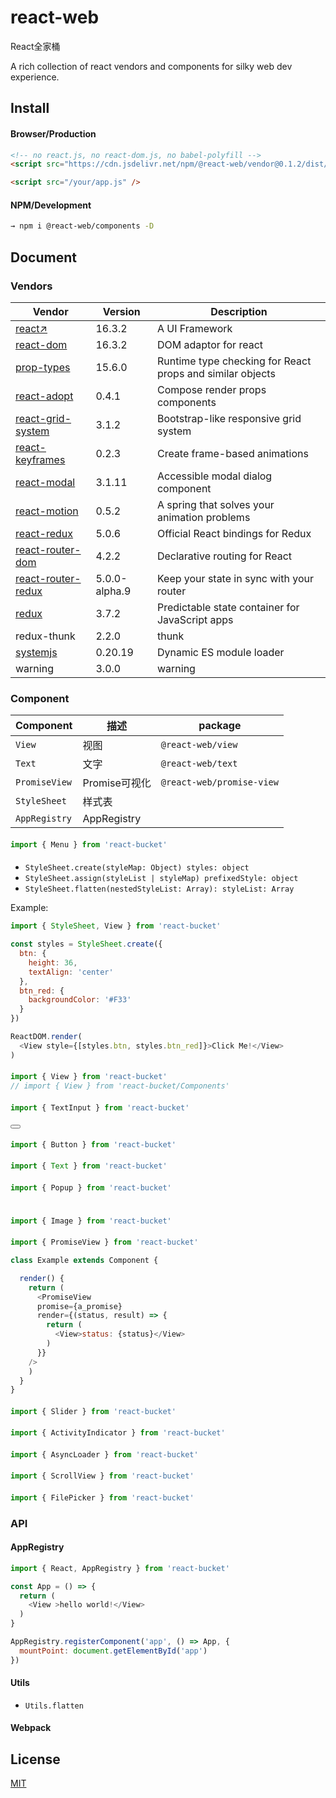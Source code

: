 # react-web
React全家桶

A rich collection of react vendors and components for silky web dev experience. 


## Install

#### Browser/Production

```html
<!-- no react.js, no react-dom.js, no babel-polyfill -->
<script src="https://cdn.jsdelivr.net/npm/@react-web/vendor@0.1.2/dist/vendor.production.js" />

<script src="/your/app.js" />
```

#### NPM/Development

```bash
→ npm i @react-web/components -D
```

## Document

### Vendors

Vendor | Version  |  Description
------------------|-------------|------------
 [react↗](https://github.com/facebook/react)             |  16.3.2 | A UI Framework
 [react-dom](https://github.com/facebook/react) | 16.3.2 | DOM adaptor for react
 [prop-types](https://github.com/facebook/prop-types) |  15.6.0   | Runtime type checking for React props and similar objects
 [react-adopt](https://github.com/pedronauck/react-adopt) |  0.4.1    | Compose render props components
 [react-grid-system](https://github.com/JSxMachina/react-grid-system) |3.1.2     |  Bootstrap-like responsive grid system
  [react-keyframes](https://github.com/zeit/react-keyframes) | 0.2.3     |Create frame-based animations
 [react-modal](https://github.com/reactjs/react-modal) | 3.1.11     |   Accessible modal dialog component
 [react-motion](https://github.com/chenglou/react-motion) | 0.5.2     | A spring that solves your animation problems 
 [react-redux](https://github.com/reactjs/react-redux) |5.0.6      |  Official React bindings for Redux
 [react-router-dom](https://github.com/ReactTraining/react-router) |4.2.2     | Declarative routing for React
[react-router-redux](https://github.com/ReactTraining/react-router) | 5.0.0-alpha.9 |Keep your state in sync with your router 
  [redux](https://github.com/reactjs/redux) |3.7.2    |  Predictable state container for JavaScript apps
redux-thunk       | 2.2.0    | thunk
 [systemjs](https://github.com/systemjs/systemjs) | 0.20.19    |  Dynamic ES module loader
warning           | 3.0.0      |  warning



### Component


Component | 描述 |package
---------|----------|---------
 `View` | 视图 |  `@react-web/view`
 `Text` | 文字 |  `@react-web/text`
 `PromiseView` | Promise可视化 | `@react-web/promise-view`
 `StyleSheet` | 样式表 | 
 `AppRegistry` | AppRegistry | 


#### <Menu>

```js
import { Menu } from 'react-bucket'
```

#### <StyleSheet>

* `StyleSheet.create(styleMap: Object) styles: object`
* `StyleSheet.assign(styleList | styleMap) prefixedStyle: object`
* `StyleSheet.flatten(nestedStyleList: Array): styleList: Array`

Example:

```js
import { StyleSheet, View } from 'react-bucket'

const styles = StyleSheet.create({
  btn: {
    height: 36,
    textAlign: 'center'
  },
  btn_red: {
    backgroundColor: '#F33'
  }
})

ReactDOM.render(
  <View style={[styles.btn, styles.btn_red]}>Click Me!</View>
)

```


#### <View>

```js
import { View } from 'react-bucket'
// import { View } from 'react-bucket/Components'
```

#### <TextInput>

```js
import { TextInput } from 'react-bucket'
```

#### <Button>

```js
import { Button } from 'react-bucket'
```


#### <Text>

```js
import { Text } from 'react-bucket'
```


#### <Popup>

```js
import { Popup } from 'react-bucket'
```




#### <Image>

```js
import { Image } from 'react-bucket'
```

#### <PromiseView>

```js
import { PromiseView } from 'react-bucket'

class Example extends Component {

  render() {
    return (
      <PromiseView
      promise={a_promise}
      render={(status, result) => {
        return (
          <View>status: {status}</View>
        )
      }}
    />
    )
  }
}

```


#### <Slider>

```js
import { Slider } from 'react-bucket'

```

#### <ActivityIndicator>

```js
import { ActivityIndicator } from 'react-bucket'

```

#### <AsyncLoader>

```js
import { AsyncLoader } from 'react-bucket'

```


#### <ScrollView>

```js
import { ScrollView } from 'react-bucket'

```

#### <FilePicker>

```js
import { FilePicker } from 'react-bucket'

```

### API

#### AppRegistry

```js
import { React, AppRegistry } from 'react-bucket'

const App = () => {
  return (
    <View >hello world!</View>
  )
}

AppRegistry.registerComponent('app', () => App, {
  mountPoint: document.getElementById('app')
})
```

#### Utils

* `Utils.flatten`

#### Webpack





## License

[MIT](LICENSE)